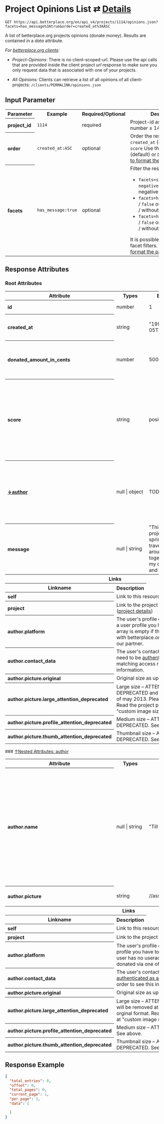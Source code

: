 
# Project Opinions List ⇄ [Details](opinion_details.md)

```nginx
GET https://api.betterplace.org/en/api_v4/projects/1114/opinions.json?facets=has_message%3Atrue&order=created_at%3AASC
```

A list of betterplace.org projects opinions (donate money).
Results are contained in a *data* attribute.

*For [betterplace.org clients](../README.md#client-api):*

* _Project-Opinions:_ There is no client-scoped-url.
Please use the api calls that are provided inside the client project _url_ response
to make sure you only request data that is associated with one of your projects.

* _All Opinions:_ Clients can retrieve a list of all opinions of all client-projects:
`/clients/PERMALINK/opinions.json`


## Input Parameter

<table>
  <tr>
    <th>Parameter</th>
    <th>Example</th>
    <th>Required/Optional</th>
    <th>Description</th>
  </tr>
  <tr>
    <th align="left">project_id</th>
    <td><code>1114</code></td>
    <td>required</td>
    <td>Project-id as an integer number ≥ 14.</td>
  </tr>
  <tr>
    <th align="left">order</th>
    <td><code>created_at:ASC</code></td>
    <td>optional</td>
    <td>Order the result by
<code>created_at</code> (default), <code>id</code>, <code>score</code>
Use the optional <code>ASC</code> (default) or <code>DESC</code>.
<a href="../README.md#request-parameter-format">Learn how to format the parameter</a>.
</td>
  </tr>
  <tr>
    <th align="left">facets</th>
    <td><code>has_message:true</code></td>
    <td>optional</td>
    <td>Filter the result set:
<ul>
<li><code>facets=score:positive</code> / <code>negative</code> only positive / negative opinion
<li><code>facets=has_donation:true</code> / <code>false</code> only opinions with / without a donation
<li><code>facets=has_message:true</code> / <code>false</code> only opinions with / without a message
</ul>
It is possible to set multiple facet filters.
<a href="../README.md#request-parameter-format">Learn how to format the parameter</a>.
</td>
  </tr>
</table>

## Response Attributes

### Root Attributes

  <table>
    <tr>
      <th>Attribute</th>
      <th>Types</th>
      <th>Example</th>
      <th>Description</th>
    </tr>
    <tr>
      <th align="left">id</th>
      <td>number</td>
      <td>1</td>
      <td>An integer number ≥ 1</td>
    </tr>
    <tr>
      <th align="left">created_at</th>
      <td>string</td>
      <td>"1994-11-05T13:15:30Z"</td>
      <td>DateTime (ISO8601 with Timezone)</td>
    </tr>
    <tr>
      <th align="left">donated_amount_in_cents</th>
      <td>number</td>
      <td>5000</td>
      <td>If the opinion was created as part of a donation, this shows the opinions text</td>
    </tr>
    <tr>
      <th align="left">score</th>
      <td>string</td>
      <td>positive</td>
      <td>Opinions can be positive or negative. Negative opinions usually get
a comment as answer very fast but there is no API for opinion-comments yet.
</td>
    </tr>
    <tr>
        <th align="left" style="white-space: nowrap">
          <a name="author-ref" href="#author">
            ↓author
          </a>
        </th>
      <td>null &#124; object</td>
      <td>TODO</td>
      <td>The author. DonorOpinion may be anonymous,
PlainOpinions and VisitorOpinion require a logged in user.
</td>
    </tr>
    <tr>
      <th align="left">message</th>
      <td>null &#124; string</td>
      <td>"This is a great project. In spring 2007 I travelled around the area together with my children and …"</td>
      <td>An optional message users can provide to tell others
why they like or dislike this project
</td>
    </tr>
    <tr>
      <th colspan="4">Links</th>
    </tr>
    <tr>
      <th>Linkname</th>
      <th>Description</th>
    </tr>
    <tr>
      <th align="left">self</th>
      <td colspan="3">Link to this resource itself
(<a href="opinion_details.md">opinion details</a>)
</td>
    </tr>
    <tr>
      <th align="left">project</th>
      <td colspan="3">Link to the project this opinion belongs to
(<a href="project_details.md">project details</a>)
</td>
    </tr>
    <tr>
      <th align="left">author.platform</th>
      <td colspan="3">The user's profile on betterplace.org.
To view a user profile you have to be logged in.
This array is empty if the user has no useraccount
with betterplace.org but donated via one of our partner.
</td>
    </tr>
    <tr>
      <th align="left">author.contact_data</th>
      <td colspan="3">The user's contact data. Please note that you need to be
<a href="../README.md#client-authentication">authenticated as a client</a> with matching
access rights in order to see this information.
</td>
    </tr>
    <tr>
      <th align="left">author.picture.original</th>
      <td colspan="3">Original size as uploaded by the user</td>
    </tr>
    <tr>
      <th align="left">author.picture.large_attention_deprecated</th>
      <td colspan="3">Large size – ATTENTION, this feature is DEPRECATED and will be removed at the end of may 2013. Please use the orginal format. Read the project pictures-documentation at "custom image sizes" for other solutions"</td>
    </tr>
    <tr>
      <th align="left">author.picture.profile_attention_deprecated</th>
      <td colspan="3">Medium size – ATTENTION, this feature is DEPRECATED. See above.</td>
    </tr>
    <tr>
      <th align="left">author.picture.thumb_attention_deprecated</th>
      <td colspan="3">Thumbnail size – ATTENTION, this feature is DEPRECATED. See above.</td>
    </tr>
  </table>
### <a name="author" href="#author-ref">↑Nested Attributes: author</a>

  <table>
    <tr>
      <th>Attribute</th>
      <th>Types</th>
      <th>Example</th>
      <th>Description</th>
    </tr>
    <tr>
      <th align="left">author.name</th>
      <td>null &#124; string</td>
      <td>"Till B."</td>
      <td>Display name of a betterplace.org user.
Possible formats: "Till B.", "T. Behnke", "Till Behnke".
In the case of donation-opinions the name might also be anonymized
like "Payback User" or empty/null for anonymous donations.
</td>
    </tr>
    <tr>
      <th align="left">author.picture</th>
      <td>string</td>
      <td>//assets.betterplace.org/…</td>
      <td>User profile picture or a fallback image</td>
    </tr>
    <tr>
      <th colspan="4">Links</th>
    </tr>
    <tr>
      <th>Linkname</th>
      <th>Description</th>
    </tr>
    <tr>
      <th align="left">self</th>
      <td colspan="3">Link to this resource itself
(<a href="opinion_details.md">opinion details</a>)
</td>
    </tr>
    <tr>
      <th align="left">project</th>
      <td colspan="3">Link to the project this opinion belongs to
(<a href="project_details.md">project details</a>)
</td>
    </tr>
    <tr>
      <th align="left">author.platform</th>
      <td colspan="3">The user's profile on betterplace.org.
To view a user profile you have to be logged in.
This array is empty if the user has no useraccount
with betterplace.org but donated via one of our partner.
</td>
    </tr>
    <tr>
      <th align="left">author.contact_data</th>
      <td colspan="3">The user's contact data. Please note that you need to be
<a href="../README.md#client-authentication">authenticated as a client</a> with matching
access rights in order to see this information.
</td>
    </tr>
    <tr>
      <th align="left">author.picture.original</th>
      <td colspan="3">Original size as uploaded by the user</td>
    </tr>
    <tr>
      <th align="left">author.picture.large_attention_deprecated</th>
      <td colspan="3">Large size – ATTENTION, this feature is DEPRECATED and will be removed at the end of may 2013. Please use the orginal format. Read the project pictures-documentation at "custom image sizes" for other solutions"</td>
    </tr>
    <tr>
      <th align="left">author.picture.profile_attention_deprecated</th>
      <td colspan="3">Medium size – ATTENTION, this feature is DEPRECATED. See above.</td>
    </tr>
    <tr>
      <th align="left">author.picture.thumb_attention_deprecated</th>
      <td colspan="3">Thumbnail size – ATTENTION, this feature is DEPRECATED. See above.</td>
    </tr>
  </table>
</table>

## Response Example

```json
{
  "total_entries": 0,
  "offset": 0,
  "total_pages": 0,
  "current_page": 1,
  "per_page": 3,
  "data": [

  ]
}
```

